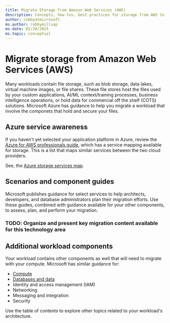 ```yaml
---
title: Migrate Storage from Amazon Web Services (AWS)
description: Concepts, how-tos, best practices for storage from AWS to Azure.
author: robbyatmicrosoft
ms.author: robbymillsap
ms.date: 01/28/2025
ms.topic: conceptual
---
```


# Migrate storage from Amazon Web Services (AWS)

Many workloads contain file storage, such as blob storage, data lakes, virtual machine images, or file shares. These file stores host the files used by your custom applications, AI/ML context/training processes, business intelligence operations, or hold data for commercial off the shelf (COTS) solutions. Microsoft Azure has guidance to help you migrate a workload that involve the componets that hold and secure your files.

## Azure service awareness

If you haven't yet selected your application platform in Azure, review the [Azure for AWS professionals guide](/azure/architecture/aws-professional/), which has a service mapping available for storage. This is a list that maps similar services between the two cloud providers.

See, the [Azure storage services map](/azure/architecture/aws-professional/storage).

## Scenarios and component guides

Microsoft publishes guidance for select services to help architects, developers, and database administrators plan their migration efforts. Use these guides, combined with guidance available for your other components, to assess, plan, and perform your migration.

### TODO: Organize and present key migration content available for this technology area

## Additional workload components

Your workload contains other components as well that will need to migrate with your compute. Microsoft has similar guidance for:

- [Compute](./migrate-compute-from-aws.md)
- [Databases and data](./migrate-databases-from-aws.md)
- Identity and access management (IAM)
- Networking
- Messaging and integration
- Security

Use the table of contents to explore other topics related to your workload's architecture.
